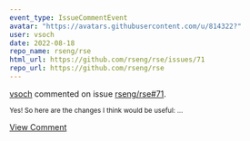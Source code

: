 ```yaml
---
event_type: IssueCommentEvent
avatar: "https://avatars.githubusercontent.com/u/814322?"
user: vsoch
date: 2022-08-18
repo_name: rseng/rse
html_url: https://github.com/rseng/rse/issues/71
repo_url: https://github.com/rseng/rse
---
```


<a href='https://github.com/vsoch' target='_blank'>vsoch</a> commented on issue <a href='https://github.com/rseng/rse/issues/71' target='_blank'>rseng/rse#71</a>.

<small>Yes! So here are the changes I think would be useful:...</small>

<a href='https://github.com/rseng/rse/issues/71' target='_blank'>View Comment</a>